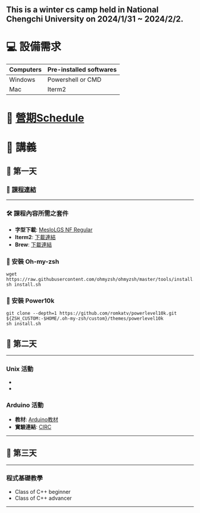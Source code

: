 ## This is a winter cs camp held in National Chengchi University on 2024/1/31 ~ 2024/2/2.

# 💻 設備需求

| Computers     | Pre-installed softwares            |
| ---------- | ----------------------------------- |
| Windows | Powershell or CMD |
| Mac     | Iterm2 |

# 📣 [營期Schedule](https://docs.google.com/document/d/11QHqGS9etAwiPgg4OhzGZhMZ6HjQMVGupI8I3ZCp3ac/edit)
   
# 📘 講義

## 📅 第一天

### 📎 [課程連結](https://docs.google.com/presentation/d/1mMqcRotUqBH4X1Jyjz_BD4xcPibSxdonCQ933J3eQd8/edit#slide=id.p)

---

### 🛠️ 課程內容所需之套件

- **字型下載**: [MesloLGS NF Regular](https://www.google.com/url?q=https://github.com/romkatv/powerlevel10k-media/raw/master/MesloLGS%2520NF%2520Regular.ttf&sa=D&source=editors&ust=1704195459976407&usg=AOvVaw1ZqnwQ0ZB2yCDr8pLKZ51D)
- **Iterm2**: [下載連結](https://iterm2.com)
- **Brew**: [下載連結](https://brew.sh)

### 🌟 安裝 Oh-my-zsh

```shell
wget https://raw.githubusercontent.com/ohmyzsh/ohmyzsh/master/tools/install.sh
sh install.sh
```

### 🌟 安裝 Power10k

```shell
git clone --depth=1 https://github.com/romkatv/powerlevel10k.git ${ZSH_CUSTOM:-$HOME/.oh-my-zsh/custom}/themes/powerlevel10k
sh install.sh

```
## 📅 第二天

---

### Unix 活動
- 
- 
### Arduino 活動
- **教材**: [Arduino教材](https://docs.google.com/presentation/d/1r2SouD4yRVY8rZK-MRKEkypic7BFXzOjfjk8wlVeoig/edit?usp=sharing)
- **實驗連結**: [CIRC](https://learn.adafruit.com/experimenters-guide-for-metro/intro)

---

## 📅 第三天

---
### 程式基礎教學
- Class of C++ beginner
- Class of C++ advancer
---
###

